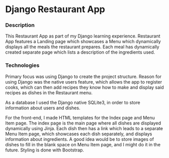 # Django Restaurant App

### Description
This Restaurant App as part of my Django learning experience. Restaurant App features a Landing page which showcases 
a Menu which dynamically displays all the meals the restaurant prepares. Each meal has dynamically created separate page
which lists a description of the ingredients used.

### Technologies
Primary focus was using Django to create the project structure. Reason for using Django was the native users feature,
which allows the app to register cooks, which can then add recipes they know how to make and display said recipes as
dishes in the Restaurant menu.

As a database I used the Django native SQLite3, in order to store information about users and dishes.

For the front-end, I made HTML templates for the Index page and Menu Item page. The index page is the main page where
all dishes are displayed dynamically using Jinja. Each dish then has a link which leads to a separate Menu Item page,
which showcases each dish separately, and displays information about ingredients. A good idea would be to store images
of dishes to fill in the blank space on Menu Item page, and I might do it in the future. Styling is done with Bootstrap.